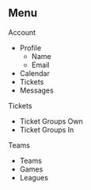## Menu

Account
- Profile
    - Name
    - Email
- Calendar
- Tickets
- Messages

Tickets
- Ticket Groups Own
- Ticket Groups In

Teams
- Teams
- Games
- Leagues
